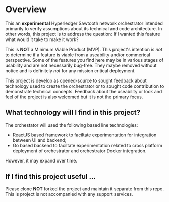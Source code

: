 # Overview

This an **experimental** Hyperledger Sawtooth network orchestrator intended primarily to verify assumptions about its technical and code architecture. In other words, this project is to address the question: If I wanted this feature what would it take to make it work?

This is **NOT** a Minimum Viable Product (MVP). This project's intention is *not* to determine if a feature is viable from a useability and/or commerical perspective. Some of the features you find here may be in various stages of usability and are not necessarily bug-free. They maybe removed without notice and is definitely *not* for any mission critical deployment.

This project is develop as opened-source to sought feedback about technology used to create the orchestrator or to sought code contribution to demonstrate technical concepts. Feedback about the useability or look and feel of the project is also welcomed but it is not the primary focus.

## What technology will I find in this project?

The orchestator will used the following based line technologies:

* ReactJS based framework to faciltate experimentation for integration between UI and backend;
* Go based backend to faciltate experimentation related to cross platform deployment of orchestrator and orchestrator Docker integration.

However, it may expand over time.

## If I find this project useful ...

Please clone **NOT** forked the project and maintain it separate from this repo. This is project is not accompanied with any support services.
